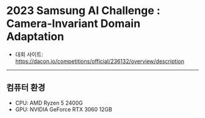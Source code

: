 # 2023 Samsung AI Challenge : Camera-Invariant Domain Adaptation
- 대회 사이트: https://dacon.io/competitions/official/236132/overview/description
---

## 컴퓨터 환경
- CPU: AMD Ryzen 5 2400G
- GPU: NVIDIA GeForce RTX 3060 12GB
